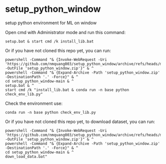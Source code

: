 # setup_python_window
setup python environment for ML on window

Open cmd with Administrator mode and run this command: 
```
setup.bat & start cmd /k install_lib.bat
```

Or if you have not cloned this repo yet, you can run:
```
powershell -Command "& {Invoke-WebRequest -Uri 'https://github.com/nmquang003/setup_python_window/archive/refs/heads/main.zip' -OutFile 'setup_python_window.zip'}" & ^
powershell -Command "& {Expand-Archive -Path 'setup_python_window.zip' -DestinationPath '.' -Force}" & ^
cd setup_python_window-main & ^
setup.bat & ^
start cmd /k "install_lib.bat & conda run -n base python check_env_lib.py"
```

Check the environment use:
```
conda run -n base python check_env_lib.py
```

Or if you have not cloned this repo yet, to download dataset, you can run:
```
powershell -Command "& {Invoke-WebRequest -Uri 'https://github.com/nmquang003/setup_python_window/archive/refs/heads/main.zip' -OutFile 'setup_python_window.zip'}" & ^
powershell -Command "& {Expand-Archive -Path 'setup_python_window.zip' -DestinationPath '.' -Force}" & ^
cd setup_python_window-main & ^
down_load_data.bat"